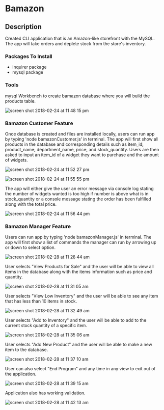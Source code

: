 Bamazon
==============

Description
--------------
Created CLI application that is an Amazon-like storefront with the MySQL. The app will take orders and deplete stock from the store's inventory.

### Packages To Install ###

* inquirer package
* mysql package

### Tools ###
mysql Workbench to create bamazon database where you will build the products table.

![screen shot 2018-02-24 at 11 48 15 pm](https://user-images.githubusercontent.com/675564/36638895-40912d9a-19bd-11e8-9f08-3842c0dbe9a6.png)

### Bamazon Customer Feature ###
Once database is created and files are installed locally, users can run app by typing 'node bamazonCustomer.js' in terminal. The app will first show all products in the database and corresponding details such as item_id, product_name, department_name, price, and stock_quantity. Users are then asked to input an item_id of a widget they want to purchase and the amount of widgets.

![screen shot 2018-02-24 at 11 52 27 pm](https://user-images.githubusercontent.com/675564/36638937-0cc9f388-19be-11e8-860b-dbfe15b8bbf3.png)

![screen shot 2018-02-24 at 11 55 55 pm](https://user-images.githubusercontent.com/675564/36638953-74dd4a56-19be-11e8-84b8-04d295cb5242.png)

The app will either give the user an error message via console log stating the number of widgets wanted is too high if number is above what is in stock_quantity or a console message stating the order has been fulfilled along with the total price.

![screen shot 2018-02-24 at 11 56 44 pm](https://user-images.githubusercontent.com/675564/36638955-7ae700ae-19be-11e8-9c78-12e27629fe43.png)

### Bamazon Manager Feature ###
Users can run app by typing 'node bamazonManager.js' in terminal. The app will first show a list of commands the manager can run by arrowing up or down to select option.

![screen shot 2018-02-28 at 11 28 44 am](https://user-images.githubusercontent.com/675564/36805420-a2bcafc0-1c7a-11e8-955f-51705671530a.png)

User selects "View Products for Sale" and the user will be able to view all items in the database along with the items information such as price and quantity.

![screen shot 2018-02-28 at 11 31 05 am](https://user-images.githubusercontent.com/675564/36805543-eba1228e-1c7a-11e8-8da1-bd836a0d3967.png)

User selects "View Low Inventory" and the user will be able to see any item that has less than 10 items in stock.

![screen shot 2018-02-28 at 11 32 49 am](https://user-images.githubusercontent.com/675564/36805634-262795fa-1c7b-11e8-888c-6652458f4084.png)

User selects "Add to Inventory" and the user will be able to add to the current stock quantity of a specific item.

![screen shot 2018-02-28 at 11 35 06 am](https://user-images.githubusercontent.com/675564/36805764-79cefc2a-1c7b-11e8-9235-eb9cc29949c6.png)

User selects "Add New Product" and the user will be able to make a new item to the database.

![screen shot 2018-02-28 at 11 37 10 am](https://user-images.githubusercontent.com/675564/36805905-c4f3a0ac-1c7b-11e8-940d-26c8a10437bd.png)

User can also select "End Program" and any time in any view to exit out of the application.

![screen shot 2018-02-28 at 11 39 15 am](https://user-images.githubusercontent.com/675564/36806041-1234e150-1c7c-11e8-99e6-0ad76ddf7262.png)

Application also has working validation.

![screen shot 2018-02-28 at 11 42 13 am](https://user-images.githubusercontent.com/675564/36806182-76805482-1c7c-11e8-8455-57633dc041e4.png)
